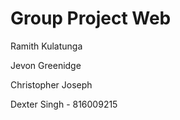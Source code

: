 # Group Project Web

Ramith Kulatunga

Jevon Greenidge

Christopher Joseph

Dexter Singh - 816009215

